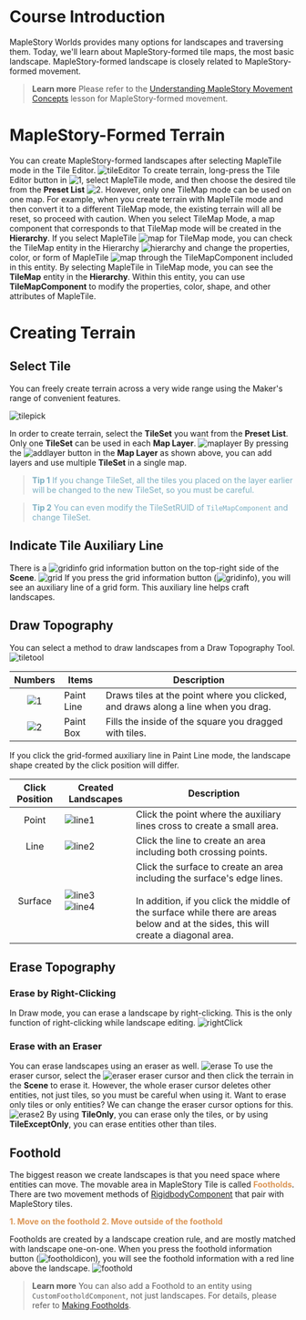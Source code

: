 # Course Introduction
MapleStory Worlds provides many options for landscapes and traversing them.
Today, we'll learn about MapleStory-formed tile maps, the most basic landscape.
MapleStory-formed landscape is closely related to MapleStory-formed movement. 

> <span style="color: #585858">**Learn more** <span style="color: #ab4642"></span>
> Please refer to the [Understanding MapleStory Movement Concepts](/docs?postId=750{"target":"_self"}) lesson for MapleStory-formed movement.</span>


# MapleStory-Formed Terrain
You can create MapleStory-formed landscapes after selecting MapleTile mode in the Tile Editor.
![tileEditor](https://mod-file.dn.nexoncdn.co.kr/bbs/1658282762014c76e4b1dd653437aa0b54c0f45122fb0.png "tileEditor")
To create terrain, long-press the Tile Editor button in ![1](https://mod-file.dn.nexoncdn.co.kr/storage/numbers/NO_01.jpg "1"), select MapleTile mode, and then choose the desired tile from the **Preset List** ![2](https://mod-file.dn.nexoncdn.co.kr/storage/numbers/NO_02.jpg "2"). However, only one TileMap mode can be used on one map. For example, when you create terrain with MapleTile mode and then convert it to a different TileMap mode, the existing terrain will all be reset, so proceed with caution.
When you select TileMap Mode, a map component that corresponds to that TileMap mode will be created in the **Hierarchy**.
If you select MapleTile ![map](https://mod-file.dn.nexoncdn.co.kr/storage/icons/component/map.png "map") for TileMap mode, you can check the TileMap entity in the Hierarchy ![hierarchy](https://mod-file.dn.nexoncdn.co.kr/storage/icons/tab/icon_scene_maker.png "hierarchy") and change the properties, color, or form of MapleTile ![map](https://mod-file.dn.nexoncdn.co.kr/storage/icons/component/map.png "map") through the TileMapComponent included in this entity.
By selecting MapleTile in TileMap mode, you can see the **TileMap** entity in the **Hierarchy**. Within this entity, you can use **TileMapComponent** to modify the properties, color, shape, and other attributes of MapleTile.

# Creating Terrain
## Select Tile
You can freely create terrain across a very wide range using the Maker's range of convenient features. 

![tilepick](https://mod-file.dn.nexoncdn.co.kr/bbs/1657699332147b812f9a825ea47818c4bd63cfc4b6d68.png "tilepick")

In order to create terrain, select the **TileSet** you want from the **Preset List**. Only one **TileSet** can be used in each **Map Layer**.
![maplayer](https://mod-file.dn.nexoncdn.co.kr/bbs/16577003279588aa2927b92194ba99c8f3cfb929b5e1c.png "maplayer")
By pressing the ![addlayer](https://mod-file.dn.nexoncdn.co.kr/storage/icons/common/icon_layer_add.png "addlayer") button in the **Map Layer** as shown above, you can add layers and use multiple **TileSet** in a single map.

> **<span style="color: #7cafc2">Tip 1</span>**
> <span style="color: #7cafc2">If you change TileSet, all the tiles you placed on the layer earlier will be changed to the new TileSet, so you must be careful.</span>

> **<span style="color: #7cafc2">Tip 2</span>**
> <span style="color: #7cafc2">You can even modify the TileSetRUID of `TileMapComponent` and change TileSet.</span>


## Indicate Tile Auxiliary Line
There is a ![gridinfo](https://mod-file.dn.nexoncdn.co.kr/storage/icons/tool/icon_grid2.png "gridinfo") grid information button on the top-right side of the **Scene**. 
![grid](https://mod-file.dn.nexoncdn.co.kr/bbs/1657710972697056c508aa0f047ea994612920898098c.png "grid")
If you press the grid information button (![gridinfo](https://mod-file.dn.nexoncdn.co.kr/storage/icons/tool/icon_grid2.png "gridinfo")), you will see an auxiliary line of a grid form. This auxiliary line helps craft landscapes.

## Draw Topography
You can select a method to draw landscapes from a Draw Topography Tool.
![tiletool](https://mod-file.dn.nexoncdn.co.kr/bbs/1657711565470477997a2f4b14bf093847b8c29899d77.png "tiletool")

| Numbers | Items |Description|
| :---: | --- |--- |
| ![1](https://mod-file.dn.nexoncdn.co.kr/storage/numbers/NO_01.jpg "1") | Paint Line | Draws tiles at the point where you clicked, and draws along a line when you drag. |
| ![2](https://mod-file.dn.nexoncdn.co.kr/storage/numbers/NO_02.jpg "2") | Paint Box | Fills the inside of the square you dragged with tiles.  |

If you click the grid-formed auxiliary line in Paint Line mode, the landscape shape created by the click position will differ.

| Click Position | Created Landscapes | Description|
| :---: | --- | --- |
| Point |![line1](https://mod-file.dn.nexoncdn.co.kr/bbs/1657712926265695555a3dfba412796f23cbf1ca5b906.png "line1") | Click the point where the auxiliary lines cross to create a small area.|
| Line |![line2](https://mod-file.dn.nexoncdn.co.kr/bbs/1657713375917614def59a5674c0289c399b71c910bd3.png "line2")| Click the line to create an area including both crossing points. |
| Surface |![line3](https://mod-file.dn.nexoncdn.co.kr/bbs/16577598884962e68f73359ad41aa82bf4279e3f87f9d.png "line3") <br> ![line4](https://mod-file.dn.nexoncdn.co.kr/bbs/165776120779882e8cb42c179416bae4c8fd6fdeab856.png "line4")  | Click the surface to create an area including the surface's edge lines. <br><br> In addition, if you click the middle of the surface while there are areas below and at the sides, this will create a diagonal area. |

## Erase Topography
### Erase by Right-Clicking
In Draw mode, you can erase a landscape by right-clicking. This is the only function of right-clicking while landscape editing.
![rightClick](https://mod-file.dn.nexoncdn.co.kr/bbs/16582894594106cf5ad992ec04c6a9d79ccb1f3616aaa.gif "rightClick")

### Erase with an Eraser
You can erase landscapes using an eraser as well.
![erase](https://mod-file.dn.nexoncdn.co.kr/bbs/1657762131044a2e122fbd3f1482698e73370ac8d4be0.png "erase")
To use the eraser cursor, select the ![eraser](https://mod-file.dn.nexoncdn.co.kr/storage/icons/tool/icon_eraser.png "eraser") eraser cursor and then click the terrain in the **Scene** to erase it.
However, the whole eraser cursor deletes other entities, not just tiles, so you must be careful when using it. Want to erase only tiles or only entities? We can change the eraser cursor options for this.
![erase2](https://mod-file.dn.nexoncdn.co.kr/bbs/16577635580024e93d1c0c63b490a99cfbc548a3604c4.png "erase2")
By using **TileOnly**, you can erase only the tiles, or by using **TileExceptOnly**, you can erase entities other than tiles.

## Foothold
The biggest reason we create landscapes is that you need space where entities can move. The movable area in MapleStory Tile is called <span style="color: #dc9656">**Footholds**</span>. There are two movement methods of [RigidbodyComponent](docs?postId=750{"target":"_self"}) that pair with MapleStory tiles.

**<span style="color: #dc9656">1. Move on the foothold
2. Move outside of the foothold**</span></span>

Footholds are created by a landscape creation rule, and are mostly matched with landscape one-on-one. When you press the foothold information button (![footholdicon](https://mod-file.dn.nexoncdn.co.kr/storage/icons/common/icon_foothold.png "footholdicon")), you will see the foothold information with a red line above the landscape.
![foothold](https://mod-file.dn.nexoncdn.co.kr/bbs/16577650286084cedcd11123845d9a418c15946fd025f.png "foothold")

> <span style="color: #585858">**Learn more**
> You can also add a Foothold to an entity using `CustomFootholdComponent`, not just landscapes.
> For details, please refer to [Making Footholds](/docs?postId=71{"target":"_self"}). </span>